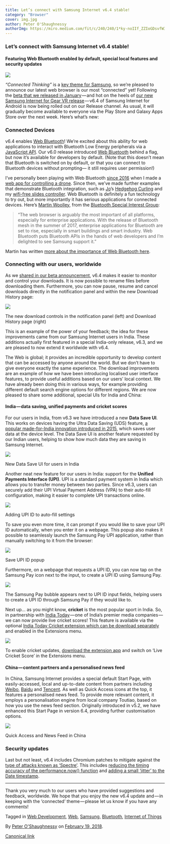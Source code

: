 ```yaml
---
title: Let’s connect with Samsung Internet v6.4 stable!
category: "Browser"
cover: img.jpg
author: Peter O'Shaughnessy
authorImg: https://miro.medium.com/fit/c/240/240/1*ky-noIIf_ZZIoGDsvfW3AA.jpeg
---
```


### Let’s connect with Samsung Internet v6.4 stable!

#### Featuring Web Bluetooth enabled by default, special local features and security updates

![](https://cdn-images-1.medium.com/max/800/1*tmPHc_zQqF7Fqwxy4NW3vw.png)

_“Connected Thinking”_ is a [key theme for Samsung](https://www.samsungdevelopers.com/2017/09/25/plug-into-connected-thinking-at-sdc2017/), so we’re pleased to announce our latest web browser is our most “connected” yet! Following the [beta that we released in January](https://medium.com/samsung-internet-dev/try-our-download-improvements-with-samsung-internet-beta-v6-4-7aa6730b066a) — and hot on the heels of [our new Samsung Internet for Gear VR release](https://medium.com/samsung-internet-dev/dnla-comes-to-the-latest-version-of-samsung-internet-for-gear-vr-4a95f9b1605d) — v6.4 of Samsung Internet for Android is now being rolled out on our Release channel. As usual, it will gradually become available to everyone via the Play Store and Galaxy Apps Store over the next week. Here’s what’s new:

### Connected Devices

v6.4 enables [Web Bluetooth](https://samsunginter.net/docs/web-bluetooth)! We’re excited about this ability for web applications to interact with Bluetooth Low Energy peripherals via a [JavaScript API](https://developer.mozilla.org/en-US/docs/Web/API/Web_Bluetooth_API). Our v6.0 release introduced [Web Bluetooth](https://samsunginter.net/docs/web-bluetooth) behind a flag, but now it’s available for developers by default. (Note that this doesn’t mean that Bluetooth is switched on by default, or that you can connect to Bluetooth devices without prompting— it still requires user permission!)

I’ve personally been playing with Web Bluetooth [since 2016](https://peteroshaughnessy.com/posts/web-bluetooth-controlling-the-real-world/) when I made a [web app for controlling a drone](https://github.com/poshaughnessy/web-bluetooth-parrot-drone). Since then, we’ve made further examples that demonstrate Bluetooth integration, such as [Jo](https://medium.com/u/4cf7e97e494e)’s [Hedgehog Curling](https://medium.com/samsung-internet-dev/hedgehog-curling-with-webbluetooth-and-webvr-a9ac7fb2f752) and my [wifi-free slides controller](https://twitter.com/poshaughnessy/status/820009510173573121). Web Bluetooth is definitely a fun technology to try out, but more importantly it has serious applications for connected devices. Here’s [Martin Woolley](https://twitter.com/bluetooth_mdw), from the [Bluetooth Special Interest Group](https://twitter.com/BluetoothSIG):

> “The web browser is arguably the most important of all platforms, especially for enterprise applications. With the release of Bluetooth mesh in the summer of 2017, enterprise applications for Bluetooth are set to rise, especially in smart buildings and smart industry. Web Bluetooth puts Bluetooth APIs in the hands of web developers and I’m delighted to see Samsung support it.”

Martin has written [more about the importance of Web Bluetooth here](https://blog.bluetooth.com/the-web-bluetooth-series).

### Connecting with our users, worldwide

As we [shared in our beta announcement](https://medium.com/samsung-internet-dev/try-our-download-improvements-with-samsung-internet-beta-v6-4-7aa6730b066a), v6.4 makes it easier to monitor and control your downloads. It is now possible to rename files before downloading them. Furthermore, you can now pause, resume and cancel downloads directly in the notification panel and within the new Download History page:

![](https://cdn-images-1.medium.com/max/800/1*ietYWCSvI5VF9oxU-tTGBw.png)

The new download controls in the notification panel (left) and Download History page (right)

This is an example of the power of your feedback; the idea for these improvements came from our Samsung Internet users in India. These additions actually first featured in a special India-only release, v6.3, and we are pleased to now extend it worldwide with v6.4.

The Web is global; it provides an incredible opportunity to develop content that can be accessed by anyone around the world. But we don’t have to give everyone exactly the same experience. The download improvements are an example of how we have been introducing localised user interface features, to provide useful additions based on our users’ local context. We have already been doing this in various ways, for example providing different default search engine options for different regions. We are now pleased to share some additional, special UIs for India and China:

#### India — data saving, unified payments and cricket scores

For our users in India, from v6.3 we have introduced a new **Data Save UI**.  This works on devices having the Ultra Data Saving (UDS) feature, [a popular made-for-India innovation introduced in 2015](https://news.samsung.com/in/heres-why-a-third-of-smartphone-users-in-india-use-a-samsung-galaxy-j), which saves user data at the device level. The Data Save UI is another feature requested by our Indian users, helping to show how much data they are saving in Samsung Internet.

![](https://cdn-images-1.medium.com/max/1000/1*p2c6j9bmgHtUDm2nu32epA.png)

New Data Save UI for users in India

Another neat new feature for our users in India: support for the **Unified Payments Interface (UPI)**. UPI is a standard payment system in India which allows you to transfer money between two parties. Since v6.3, users can securely add their UPI Virtual Payment Address (VPA) to their auto-fill configuration, making it easier to complete UPI transactions online.

![](https://cdn-images-1.medium.com/max/800/1*0kOEgY8lbelV8tZ7XSyS1Q.png)

Adding UPI ID to auto-fill settings

To save you even more time, it can prompt if you would like to save your UPI ID automatically, when you enter it on a webpage. This popup also makes it possible to seamlessly launch the Samsung Pay UPI application, rather than manually switching to it from the browser:

![](https://cdn-images-1.medium.com/max/800/1*GZN3Me8OTAIWhnAXGXFpbA.png)

Save UPI ID popup

Furthermore, on a webpage that requests a UPI ID, you can now tap on the Samsung Pay icon next to the input, to create a UPI ID using Samsung Pay.

![](https://cdn-images-1.medium.com/max/800/1*zb8c8NOCE2pSeW6AiX1fwA.png)

The Samsung Pay bubble appears next to UPI ID input fields, helping users to create a UPI ID through Samsung Pay if they would like to.

Next up… as you might know, **cricket** is the most popular sport in India. So, in partnership with [India Today](https://www.indiatoday.in/) — one of India’s premier media companies — we can now provide live cricket scores! This feature is available via the optional [India Today Cricket extension which can be download separately](https://play.google.com/store/apps/details?id=com.cricketscore.IndiaTodayCricket) and enabled in the Extensions menu.

![](https://cdn-images-1.medium.com/max/1000/1*3NF-GmxBqM6_dgtZ-jfXnQ.png)

To enable cricket updates, [download the extension app](https://play.google.com/store/apps/details?id=com.cricketscore.IndiaTodayCricket) and switch on ‘Live Cricket Score’ in the Extensions menu.

#### China — content partners and a personalised news feed

In China, Samsung Internet provides a special default Start Page, with easily-accessed, local and up-to-date content from partners including [Weibo](http://ir.weibo.com/phoenix.zhtml?c=253076&p=irol-irhome), [Baidu](http://ir.baidu.com/phoenix.zhtml?c=188488&p=irol-homeprofile) and [Tencent](https://www.tencent.com/en-us/index.html). As well as Quick Access icons at the top, it features a personalised news feed. To provide more relevant content, it employs a personalisation engine from local company Toutiao, based on how you use the news feed section. Originally introduced in v5.2, we have enhanced this Start Page in version 6.4, providing further customisation options.

![](https://cdn-images-1.medium.com/max/800/1*idu3zUng8uUO91ibdCl8Yg.png)

Quick Access and News Feed in China

### Security updates

Last but not least, v6.4 includes Chromium patches to mitigate against the [type of attacks known as ‘Spectre’](https://spectreattack.com/). This includes [reducing the timing accuracy of the performance.now() function](https://chromium-review.googlesource.com/c/chromium/src/+/849993) and [adding a small ‘jitter’ to the Date timestamp](https://chromium-review.googlesource.com/c/chromium/src/+/850113).

* * *

Thank you very much to our users who have provided suggestions and feedback, worldwide. We hope that you enjoy the new v6.4 update and — in keeping with the ‘connected’ theme — please let us know if you have any comments!

Tagged in [Web Development](https://medium.com/tag/web-development), [Web](https://medium.com/tag/web), [Samsung](https://medium.com/tag/samsung), [Bluetooth](https://medium.com/tag/bluetooth), [Internet of Things](https://medium.com/tag/internet-of-things)

By [Peter O'Shaughnessy](https://medium.com/@poshaughnessy) on [February 19, 2018](https://medium.com/p/1f197d43a812).

[Canonical link](https://medium.com/@poshaughnessy/lets-connect-with-samsung-internet-v6-4-stable-1f197d43a812)
